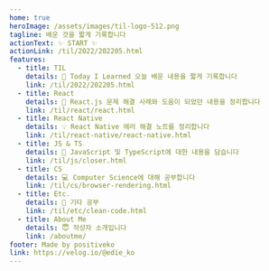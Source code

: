 ```yaml
---
home: true
heroImage: /assets/images/til-logo-512.png
tagline: 배운 것을 짧게 기록합니다
actionText: ✨ START ✨
actionLink: /til/2022/202205.html
features:
  - title: TIL
    details: 🌊 Today I Learned 오늘 배운 내용을 짧게 기록합니다
    link: /til/2022/202205.html
  - title: React
    details: 🔑 React.js 문제 해결 사례와 도움이 되었던 내용을 정리합니다
    link: /til/react/react.html
  - title: React Native
    details: 💡 React Native 에러 해결 노트를 정리합니다
    link: /til/react-native/react-native.html
  - title: JS & TS
    details: 📕 JavaScript 및 TypeScript에 대한 내용을 담습니다
    link: /til/js/closer.html
  - title: CS
    details: 💻 Computer Science에 대해 공부합니다
    link: /til/cs/browser-rendering.html
  - title: Etc.
    details: 📌 기타 공부
    link: /til/etc/clean-code.html
  - title: About Me
    details: 😇 작성자 소개입니다
    link: /aboutme/
footer: Made by positiveko
link: https://velog.io/@edie_ko
---
```

